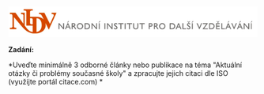 
![NIDV logo](https://github.com/bedjan/zaverecna_prace/raw/master/nidv.png "NIDV logo")

**Zadání:**

*Uveďte minimálně 3 odborné články nebo publikace na téma "Aktuální otázky či problémy současné školy" a zpracujte jejich citaci dle ISO (využijte portál citace.com) *
